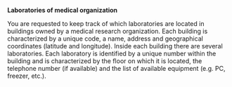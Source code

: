 **Laboratories of medical organization**

You are requested to keep track of which laboratories are located in buildings owned by a medical research 
organization. Each building is characterized by a unique code, a name, address and geographical coordinates (latitude 
and longitude). Inside each building there are several laboratories. Each laboratory is identified by a unique number 
within the building and is characterized by the floor on which it is located, the telephone number (if available) and the 
list of available equipment (e.g. PC, freezer, etc.).
